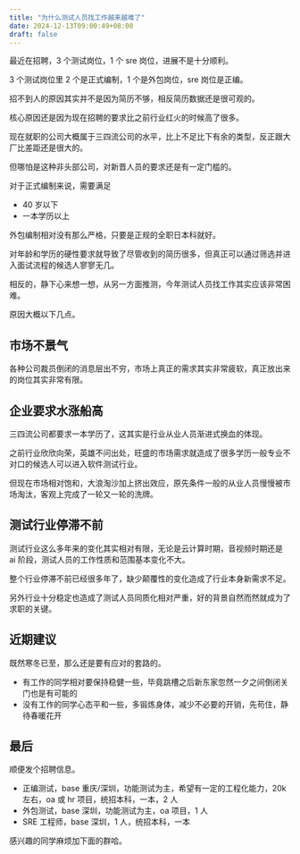 ```yaml
---
title: "为什么测试人员找工作越来越难了"
date: 2024-12-13T09:00:49+08:00
draft: false
---
```


最近在招聘，3 个测试岗位，1 个 sre 岗位，进展不是十分顺利。

3 个测试岗位里 2 个是正式编制，1 个是外包岗位，sre 岗位是正编。

招不到人的原因其实并不是因为简历不够，相反简历数据还是很可观的。

核心原因还是因为现在招聘的要求比之前行业红火的时候高了很多。

现在就职的公司大概属于三四流公司的水平，比上不足比下有余的类型，反正跟大厂比差距还是很大的。

但哪怕是这种非头部公司，对新晋人员的要求还是有一定门槛的。

对于正式编制来说，需要满足

- 40 岁以下
- 一本学历以上

外包编制相对没有那么严格，只要是正规的全职日本科就好。

对年龄和学历的硬性要求就导致了尽管收到的简历很多，但真正可以通过筛选并进入面试流程的候选人寥寥无几。

相反的，静下心来想一想，从另一方面推测，今年测试人员找工作其实应该非常困难。

原因大概以下几点。

## 市场不景气

各种公司裁员倒闭的消息层出不穷，市场上真正的需求其实非常疲软，真正放出来的岗位其实非常有限。

## 企业要求水涨船高

三四流公司都要求一本学历了，这其实是行业从业人员渐进式换血的体现。

之前行业欣欣向荣，英雄不问出处，旺盛的市场需求就造成了很多学历一般专业不对口的候选人可以进入软件测试行业。

但现在市场相对饱和，大浪淘沙加上挤出效应，原先条件一般的从业人员慢慢被市场淘汰，客观上完成了一轮又一轮的洗牌。

## 测试行业停滞不前

测试行业这么多年来的变化其实相对有限，无论是云计算时期，音视频时期还是 ai 阶段，测试人员的工作性质和范围基本变化不大。

整个行业停滞不前已经很多年了，缺少颠覆性的变化造成了行业本身新需求不足。

另外行业十分稳定也造成了测试人员同质化相对严重，好的背景自然而然就成为了求职的关键。

## 近期建议

既然寒冬已至，那么还是要有应对的套路的。

- 有工作的同学相对要保持稳健一些，毕竟跳槽之后新东家忽然一夕之间倒闭关门也是有可能的
- 没有工作的同学心态平和一些，多锻炼身体，减少不必要的开销，先苟住，静待春暖花开

## 最后

顺便发个招聘信息。

- 正编测试，base 重庆/深圳，功能测试为主，希望有一定的工程化能力，20k 左右，oa 或 hr 项目，统招本科，一本，2 人
- 外包测试，base 深圳，功能测试为主，oa 项目，1 人
- SRE 工程师，base 深圳，1 人，统招本科，一本

感兴趣的同学麻烦加下面的群哈。
